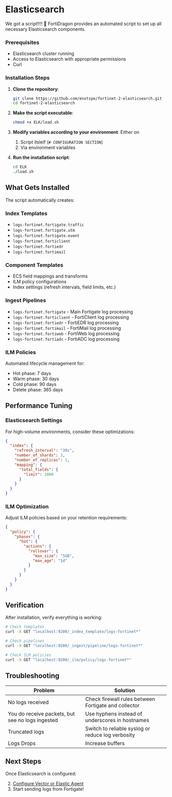 # Elasticsearch

We got a script!!!! 🎉 FortiDragon provides an automated script to set up all necessary Elasticsearch components.

### Prerequisites

- Elasticsearch cluster running
- Access to Elasticsearch with appropriate permissions
- Curl

### Installation Steps

1. **Clone the repository**:
   ```bash
   git clone https://github.com/enotspe/fortinet-2-elasticsearch.git
   cd fortinet-2-elasticsearch
   ```

2. **Make the script executable**:
   ```bash
   chmod +x ELK/load.sh
   ```

3. **Modify variables according to your environment**:
Either on
    1. Script itslelf (`# CONFIGURATION SECTION`)
    2. Via environment variables

4. **Run the installation script**:
   ```bash
   cd ELK
   ./load.sh
   ```

## What Gets Installed

The script automatically creates:

### Index Templates
- `logs-fortinet.fortigate.traffic`
- `logs-fortinet.fortigate.utm` 
- `logs-fortinet.fortigate.event`
- `logs-fortinet.forticlient`
- `logs-fortinet.fortiedr`
- `logs-fortinet.fortimail`

### Component Templates
- ECS field mappings and transforms
- ILM policy configurations
- Index settings (refresh intervals, field limits, etc.)

### Ingest Pipelines
- `logs-fortinet.fortigate` - Main Fortigate log processing
- `logs-fortinet.forticlient` - FortiClient log processing
- `logs-fortinet.fortiedr` - FortiEDR log processing
- `logs-fortinet.fortimail` - FortiMail log processing
- `logs-fortinet.fortiweb` - FortiWeb log processing
- `logs-fortinet.fortiadc` - FortiADC log processing

### ILM Policies
Automated lifecycle management for:
- Hot phase: 7 days
- Warm phase: 30 days  
- Cold phase: 90 days
- Delete phase: 365 days




## Performance Tuning

### Elasticsearch Settings

For high-volume environments, consider these optimizations:

```json
{
  "index": {
    "refresh_interval": "30s",
    "number_of_shards": 3,
    "number_of_replicas": 1,
    "mapping": {
      "total_fields": {
        "limit": 2000
      }
    }
  }
}
```

### ILM Optimization

Adjust ILM policies based on your retention requirements:

```json
{
  "policy": {
    "phases": {
      "hot": {
        "actions": {
          "rollover": {
            "max_size": "5GB",
            "max_age": "1d"
          }
        }
      }
    }
  }
}
```

## Verification

After installation, verify everything is working:

```bash
# Check templates
curl -X GET "localhost:9200/_index_template/logs-fortinet*"

# Check pipelines  
curl -X GET "localhost:9200/_ingest/pipeline/logs-fortinet*"

# Check ILM policies
curl -X GET "localhost:9200/_ilm/policy/logs-fortinet*"
```


## Troubleshooting

| Problem | Solution |
|---------|----------|
| No logs received | Check firewall rules between Fortigate and collector |
| You do receive packets, but see no logs ingested | Use hyphens instead of underscores in hostnames |
| Truncated logs | Switch to reliable syslog or reduce log verbosity |
| Logs Drops | Increase buffers |


## Next Steps

Once Elasticsearch is configured:


2. [Configure Vector or Elastic Agent](vector.md)
3. Start sending logs from Fortigate!
